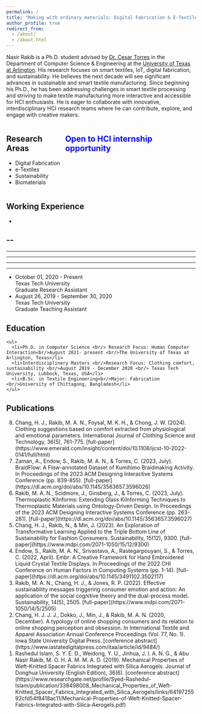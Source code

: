 ```yaml
---
permalink: /
title: "Making with ordinary materials: Digital Fabrication & E-Textiles"
author_profile: true
redirect_from: 
  - /about/
  - /about.html
---
```


Nasir Rakib is a Ph.D. student advised by [Dr. Cesar Torres](http://cearto.com/) in the Department of Computer Science & Engineering at the [University of Texas at Arlington](https://www.uta.edu/academics/schools-colleges/engineering/academics/departments/cse). His research focuses on smart textiles, IoT, digital fabrication, and sustainability. He believes the next decade will see significant advances in sustainable and smart textile manufacturing. Since beginning his Ph.D., he has been addressing challenges in smart textile processing and striving to make textile manufacturing more interactive and accessible for HCI enthusiasts. He is eager to collaborate with innovative, interdisciplinary HCI research teams where he can contribute, explore, and engage with creative makers.

<!-- This is the front page of a website that is powered by the [Academic Pages template](https://github.com/academicpages/academicpages.github.io) and hosted on GitHub pages. [GitHub pages](https://pages.github.com) is a free service in which websites are built and hosted from code and data stored in a GitHub repository, automatically updating when a new commit is made to the repository. This template was forked from the [Minimal Mistakes Jekyll Theme](https://mmistakes.github.io/minimal-mistakes/) created by Michael Rose, and then extended to support the kinds of content that academics have: publications, talks, teaching, a portfolio, blog posts, and a dynamically-generated CV. You can fork [this template](https://github.com/academicpages/academicpages.github.io) right now, modify the configuration and markdown files, add your own PDFs and other content, and have your own site for free, with no ads!

 -->
<!-- ====== -->
<div style="display: flex; justify-content: space-between;">
  <div>
    <h2>Research Areas</h2>
    <ul>
      <li>Digital Fabrication</li>
      <li>e-Textiles</li>
      <li>Sustainability</li>
      <li>Biomaterials</li>
    </ul>
  </div>
  <div>
  <h2 style="font-weight: bold; color: blue;"> Open to HCI internship opportunity</h2>
    <p></p>
  </div>
</div>
<!-- Like many other Jekyll-based GitHub Pages templates, Academic Pages makes you separate the website's content from its form. The content & metadata of your website are in structured markdown files, while various other files constitute the theme, specifying how to transform that content & metadata into HTML pages. You keep these various markdown (.md), YAML (.yml), HTML, and CSS files in a public GitHub repository. Each time you commit and push an update to the repository, the [GitHub pages](https://pages.github.com/) service creates static HTML pages based on these files, which are hosted on GitHub's servers free of charge.

<!-- Many of the features of dynamic content management systems (like Wordpress) can be achieved in this fashion, using a fraction of the computational resources and with far less vulnerability to hacking and DDoSing. You can also modify the theme to your heart's content without touching the content of your site. If you get to a point where you've broken something in Jekyll/HTML/CSS beyond repair, your markdown files describing your talks, publications, etc. are safe. You can rollback the changes or even delete the repository and start over - just be sure to save the markdown files! Finally, you can also write scripts that process the structured data on the site, such as [this one](https://github.com/academicpages/academicpages.github.io/blob/master/talkmap.ipynb) that analyzes metadata in pages about talks to display [a map of every location you've given a talk](https://academicpages.github.io/talkmap.html). --> 

<!-- Getting started
======
1. Register a GitHub account if you don't have one and confirm your e-mail (required!)
1. Fork [this template](https://github.com/academicpages/academicpages.github.io) by clicking the "Use this template" button in the top right. 
1. Go to the repository's settings (rightmost item in the tabs that start with "Code", should be below "Unwatch"). Rename the repository "[your GitHub username].github.io", which will also be your website's URL.
1. Set site-wide configuration and create content & metadata (see below -- also see [this set of diffs](http://archive.is/3TPas) showing what files were changed to set up [an example site](https://getorg-testacct.github.io) for a user with the username "getorg-testacct")
1. Upload any files (like PDFs, .zip files, etc.) to the files/ directory. They will appear at https://[your GitHub username].github.io/files/example.pdf.  
1. Check status by going to the repository settings, in the "GitHub pages" section -->

Working Experience
------
-
--
---
----
-----
------
-------
  <ul>
      <li>October 01, 2020  - Present<br/>Texas Tech University<br/>Graduate Research Assistant</li>
      <li>August 26, 2019  - September 30, 2020<br/>Texas Tech University<br/>Graduate Teaching Assistant</li>
  </ul>
<!-- The main configuration file for the site is in the base directory in [_config.yml](https://github.com/academicpages/academicpages.github.io/blob/master/_config.yml), which defines the content in the sidebars and other site-wide features. You will need to replace the default variables with ones about yourself and your site's github repository. The configuration file for the top menu is in [_data/navigation.yml](https://github.com/academicpages/academicpages.github.io/blob/master/_data/navigation.yml). For example, if you don't have a portfolio or blog posts, you can remove those items from that navigation.yml file to remove them from the header.  -->

Education
------
    <ul>
      <li>Ph.D. in Computer Science <br/> Research Focus: Human Computer Interaction<br/>August 2021- present <br/>The University of Texas at Arlington, Texas</li>
      <li>Interdisciplinery Masters <br/>Research Focus: Clothing comfort, sustainability <br/>August 2019 - December 2020 <br/> Texas Tech University, Lubbock, Texas, USA</li>
      <li>B.Sc. in Textile Engineering<br/>Major: Fabrication <br/>University of Chittagong, Bangladesh</li>
    </ul>


Publications
------
<ol reversed>
  <li>Chang, H. J., Rakib, M. A. N., Foysal, M. K. H., & Chong, J. W. (2024). Clothing suggestions based on comfort extracted from physiological and emotional parameters. International Journal of Clothing Science and Technology, 36(5), 761-775. [full-paper](https://www.emerald.com/insight/content/doi/10.1108/ijcst-10-2022-0141/full/html) </li>
  <li>Zaman, A., Endow, S., Rakib, M. A. N., & Torres, C. (2023, July). BraidFlow: A Flow-annotated Dataset of Kumihimo Braidmaking Activity. In Proceedings of the 2023 ACM Designing Interactive Systems Conference (pp. 839-855). [full-paper](https://dl.acm.org/doi/abs/10.1145/3563657.3596026) </li>
  <li>Rakib, M. A. N., Scidmore, J., Ginsberg, J., & Torres, C. (2023, July). Thermoplastic Kilnforms: Extending Glass Kilnforming Techniques to Thermoplastic Materials using Ontology-Driven Design. In Proceedings of the 2023 ACM Designing Interactive Systems Conference (pp. 263-281). [full-paper](https://dl.acm.org/doi/abs/10.1145/3563657.3596027)</li>
  <li>Chang, H. J., Rakib, N., & Min, J. (2023). An Exploration of Transformative Learning Applied to the Triple Bottom Line of Sustainability for Fashion Consumers. Sustainability, 15(12), 9300. [full-paper](https://www.mdpi.com/2071-1050/15/12/9300)</li>
  <li>Endow, S., Rakib, M. A. N., Srivastava, A., Rastegarpouyani, S., & Torres, C. (2022, April). Embr: A Creative Framework for Hand Embroidered Liquid Crystal Textile Displays. In Proceedings of the 2022 CHI Conference on Human Factors in Computing Systems (pp. 1-14). [full-paper](https://dl.acm.org/doi/abs/10.1145/3491102.3502117)</li>
  <li>Rakib, M. A. N., Chang, H. J., & Jones, R. P. (2022). Effective sustainability messages triggering consumer emotion and action: An application of the social cognitive theory and the dual-process model. Sustainability, 14(5), 2505. [full-paper](https://www.mdpi.com/2071-1050/14/5/2505)</li>
  <li>Chang, H. J. J. J., Dokko, J., Min, J., & Rakib, M. A. N. (2020, December). A typology of online shopping consumers and its relation to online shopping perception and obsession. In International Textile and Apparel Association Annual Conference Proceedings (Vol. 77, No. 1). Iowa State University Digital Press. [conference abstract](https://www.iastatedigitalpress.com/itaa/article/id/9484/)</li>
  <li>Rashedul Islam, S. Y. E. D., Weidong, Y. U., Jinhua, J. I. A. N. G., & Abu Nasir Rakib, M. O. H. A. M. M. A. D. (2019). Mechanical Properties of Weft-Knitted Spacer Fabrics Integrated with Silica Aerogels. Journal of Donghua University (English Edition), 36(6). [conference abstract](https://www.researchgate.net/profile/Syed-Rashedul-Islam/publication/338498008_Mechanical_Properties_of_Weft-Knitted_Spacer_Fabrics_Integrated_with_Silica_Aerogels/links/6419725592cfd54f8418ac11/Mechanical-Properties-of-Weft-Knitted-Spacer-Fabrics-Integrated-with-Silica-Aerogels.pdf)</li>
 </ol>
<!-- For site content, there is one markdown file for each type of content, which are stored in directories like _publications, _talks, _posts, _teaching, or _pages. For example, each talk is a markdown file in the [_talks directory](https://github.com/academicpages/academicpages.github.io/tree/master/_talks). At the top of each markdown file is structured data in YAML about the talk, which the theme will parse to do lots of cool stuff. The same structured data about a talk is used to generate the list of talks on the [Talks page](https://academicpages.github.io/talks), each [individual page](https://academicpages.github.io/talks/2012-03-01-talk-1) for specific talks, the talks section for the [CV page](https://academicpages.github.io/cv), and the [map of places you've given a talk](https://academicpages.github.io/talkmap.html) (if you run this [python file](https://github.com/academicpages/academicpages.github.io/blob/master/talkmap.py) or [Jupyter notebook](https://github.com/academicpages/academicpages.github.io/blob/master/talkmap.ipynb), which creates the HTML for the map based on the contents of the _talks directory). -->

<!-- **Markdown generator**

The repository includes [a set of Jupyter notebooks](https://github.com/academicpages/academicpages.github.io/tree/master/markdown_generator
) that converts a CSV containing structured data about talks or presentations into individual markdown files that will be properly formatted for the Academic Pages template. The sample CSVs in that directory are the ones I used to create my own personal website at stuartgeiger.com. My usual workflow is that I keep a spreadsheet of my publications and talks, then run the code in these notebooks to generate the markdown files, then commit and push them to the GitHub repository.

How to edit your site's GitHub repository
------
Many people use a git client to create files on their local computer and then push them to GitHub's servers. If you are not familiar with git, you can directly edit these configuration and markdown files directly in the github.com interface. Navigate to a file (like [this one](https://github.com/academicpages/academicpages.github.io/blob/master/_talks/2012-03-01-talk-1.md) and click the pencil icon in the top right of the content preview (to the right of the "Raw | Blame | History" buttons). You can delete a file by clicking the trashcan icon to the right of the pencil icon. You can also create new files or upload files by navigating to a directory and clicking the "Create new file" or "Upload files" buttons.  -->
<!-- 
Example: editing a markdown file for a talk
![Editing a markdown file for a talk](/images/editing-talk.png)

For more info
------
More info about configuring Academic Pages can be found in [the guide](https://academicpages.github.io/markdown/), the [growing wiki](https://github.com/academicpages/academicpages.github.io/wiki), and you can always [ask a question on GitHub](https://github.com/academicpages/academicpages.github.io/discussions). The [guides for the Minimal Mistakes theme](https://mmistakes.github.io/minimal-mistakes/docs/configuration/) (which this theme was forked from) might also be helpful. -->
